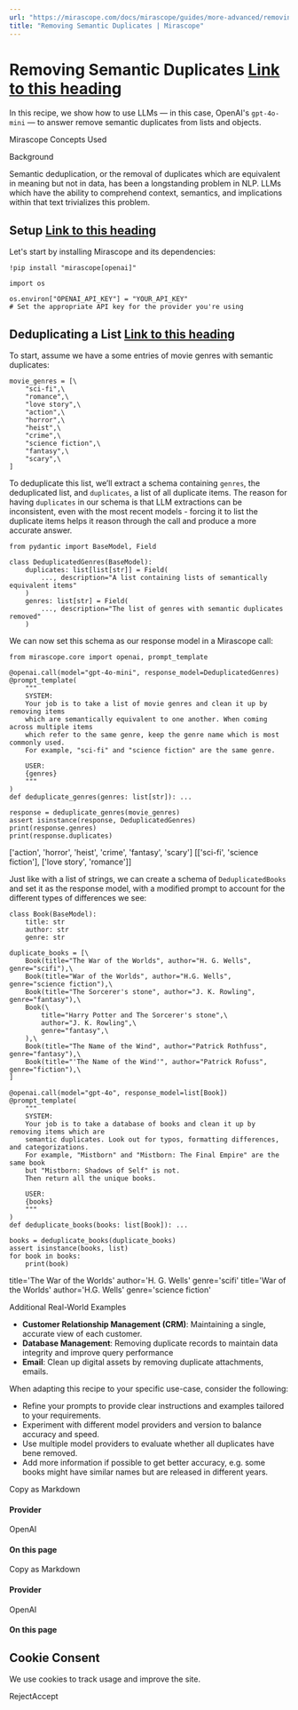 ```yaml
---
url: "https://mirascope.com/docs/mirascope/guides/more-advanced/removing-semantic-duplicates"
title: "Removing Semantic Duplicates | Mirascope"
---
```


# Removing Semantic Duplicates [Link to this heading](https://mirascope.com/docs/mirascope/guides/more-advanced/removing-semantic-duplicates\#removing-semantic-duplicates)

In this recipe, we show how to use LLMs — in this case, OpenAI's `gpt-4o-mini` — to answer remove semantic duplicates from lists and objects.

Mirascope Concepts Used

Background

Semantic deduplication, or the removal of duplicates which are equivalent in meaning but not in data, has been a longstanding problem in NLP. LLMs which have the ability to comprehend context, semantics, and implications within that text trivializes this problem.

## Setup [Link to this heading](https://mirascope.com/docs/mirascope/guides/more-advanced/removing-semantic-duplicates\#setup)

Let's start by installing Mirascope and its dependencies:

```
!pip install "mirascope[openai]"
```

```
import os

os.environ["OPENAI_API_KEY"] = "YOUR_API_KEY"
# Set the appropriate API key for the provider you're using
```

## Deduplicating a List [Link to this heading](https://mirascope.com/docs/mirascope/guides/more-advanced/removing-semantic-duplicates\#deduplicating-a-list)

To start, assume we have a some entries of movie genres with semantic duplicates:

```
movie_genres = [\
    "sci-fi",\
    "romance",\
    "love story",\
    "action",\
    "horror",\
    "heist",\
    "crime",\
    "science fiction",\
    "fantasy",\
    "scary",\
]
```

To deduplicate this list, we’ll extract a schema containing `genres`, the deduplicated list, and `duplicates`, a list of all duplicate items. The reason for having `duplicates` in our schema is that LLM extractions can be inconsistent, even with the most recent models - forcing it to list the duplicate items helps it reason through the call and produce a more accurate answer.

```
from pydantic import BaseModel, Field

class DeduplicatedGenres(BaseModel):
    duplicates: list[list[str]] = Field(
        ..., description="A list containing lists of semantically equivalent items"
    )
    genres: list[str] = Field(
        ..., description="The list of genres with semantic duplicates removed"
    )
```

We can now set this schema as our response model in a Mirascope call:

```
from mirascope.core import openai, prompt_template

@openai.call(model="gpt-4o-mini", response_model=DeduplicatedGenres)
@prompt_template(
    """
    SYSTEM:
    Your job is to take a list of movie genres and clean it up by removing items
    which are semantically equivalent to one another. When coming across multiple items
    which refer to the same genre, keep the genre name which is most commonly used.
    For example, "sci-fi" and "science fiction" are the same genre.

    USER:
    {genres}
    """
)
def deduplicate_genres(genres: list[str]): ...

response = deduplicate_genres(movie_genres)
assert isinstance(response, DeduplicatedGenres)
print(response.genres)
print(response.duplicates)
```

\['action', 'horror', 'heist', 'crime', 'fantasy', 'scary'\]
\[\['sci-fi', 'science fiction'\], \['love story', 'romance'\]\]

Just like with a list of strings, we can create a schema of `DeduplicatedBooks` and set it as the response model, with a modified prompt to account for the different types of differences we see:

```
class Book(BaseModel):
    title: str
    author: str
    genre: str

duplicate_books = [\
    Book(title="The War of the Worlds", author="H. G. Wells", genre="scifi"),\
    Book(title="War of the Worlds", author="H.G. Wells", genre="science fiction"),\
    Book(title="The Sorcerer's stone", author="J. K. Rowling", genre="fantasy"),\
    Book(\
        title="Harry Potter and The Sorcerer's stone",\
        author="J. K. Rowling",\
        genre="fantasy",\
    ),\
    Book(title="The Name of the Wind", author="Patrick Rothfuss", genre="fantasy"),\
    Book(title="'The Name of the Wind'", author="Patrick Rofuss", genre="fiction"),\
]

@openai.call(model="gpt-4o", response_model=list[Book])
@prompt_template(
    """
    SYSTEM:
    Your job is to take a database of books and clean it up by removing items which are
    semantic duplicates. Look out for typos, formatting differences, and categorizations.
    For example, "Mistborn" and "Mistborn: The Final Empire" are the same book
    but "Mistborn: Shadows of Self" is not.
    Then return all the unique books.

    USER:
    {books}
    """
)
def deduplicate_books(books: list[Book]): ...

books = deduplicate_books(duplicate_books)
assert isinstance(books, list)
for book in books:
    print(book)
```

title='The War of the Worlds' author='H. G. Wells' genre='scifi'
title='War of the Worlds' author='H.G. Wells' genre='science fiction'

Additional Real-World Examples

- **Customer Relationship Management (CRM)**: Maintaining a single, accurate view of each customer.
- **Database Management**: Removing duplicate records to maintain data integrity and improve query performance
- **Email**: Clean up digital assets by removing duplicate attachments, emails.

When adapting this recipe to your specific use-case, consider the following:

- Refine your prompts to provide clear instructions and examples tailored to your requirements.
- Experiment with different model providers and version to balance accuracy and speed.
- Use multiple model providers to evaluate whether all duplicates have bene removed.
- Add more information if possible to get better accuracy, e.g. some books might have similar names but are released in different years.

Copy as Markdown

#### Provider

OpenAI

#### On this page

Copy as Markdown

#### Provider

OpenAI

#### On this page

## Cookie Consent

We use cookies to track usage and improve the site.

RejectAccept
